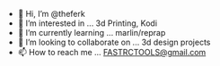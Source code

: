- 👋 Hi, I’m @theferk
- 👀 I’m interested in ... 3d Printing, Kodi 
- 🌱 I’m currently learning ... marlin/reprap 
- 💞️ I’m looking to collaborate on ... 3d design projects
- 📫 How to reach me ... FASTRCTOOLS@gmail.com

<!---
theferk/theferk is a ✨ special ✨ repository because its `README.md` (this file) appears on your GitHub profile.
You can click the Preview link to take a look at your changes.
--->
